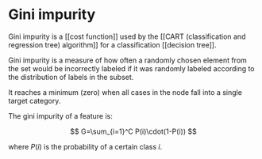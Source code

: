 # Gini impurity

Gini impurity is a [[cost function]] used by the [[CART (classification and regression tree) algorithm]] for a classification [[decision tree]].

Gini impurity is a measure of how often a randomly chosen element from the set would be incorrectly labeled if it was randomly labeled according to the distribution of labels in the subset.

It reaches a minimum (zero) when all cases in the node fall into a single target category.

The gini impurity of a feature is:

$$
G=\sum_{i=1}^C P(i)\cdot(1-P(i))
$$

where $P(i)$ is the probability of a certain class $i$.
